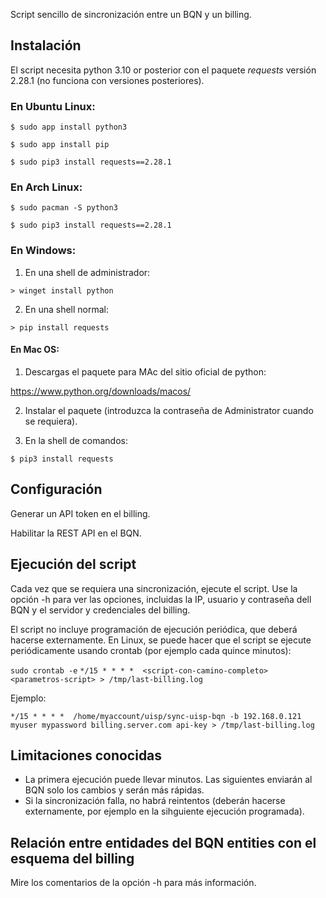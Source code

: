 Script sencillo de sincronización entre un BQN y un billing.

## Instalación

El script necesita python 3.10 or posterior con el paquete *requests* versión 2.28.1 (no funciona con versiones posteriores).

### En Ubuntu Linux:
`$ sudo app install python3`

`$ sudo app install pip`

`$ sudo pip3 install requests==2.28.1`

### En Arch Linux:
`$ sudo pacman -S python3`

`$ sudo pip3 install requests==2.28.1`

### En Windows:
1. En una shell de administrador:

`> winget install python`

2. En una shell normal:

`> pip install requests`

#### En Mac OS:
1. Descargas el paquete para MAc del sitio oficial de python:

https://www.python.org/downloads/macos/

2. Instalar el paquete (introduzca la contraseña de Administrator cuando se requiera).

4. En la shell de comandos:

`$ pip3 install requests`

## Configuración

Generar un API token en el billing.

Habilitar la REST API en el BQN.

## Ejecución del script

Cada vez que se requiera una sincronización, ejecute el script. Use la opción -h para ver las opciones, incluidas la IP, usuario y contraseña dell BQN y el servidor y credenciales del billing.

El script no incluye programación de ejecución periódica, que deberá hacerse externamente. En Linux, se puede hacer que el script se ejecute periódicamente usando crontab (por ejemplo cada quince minutos):

`sudo crontab -e`
`*/15 * * * *  <script-con-camino-completo> <parametros-script> > /tmp/last-billing.log`

Ejemplo:

`*/15 * * * *  /home/myaccount/uisp/sync-uisp-bqn -b 192.168.0.121 myuser mypassword billing.server.com api-key > /tmp/last-billing.log`


## Limitaciones conocidas

- La primera ejecución puede llevar minutos. Las siguientes enviarán al BQN solo los cambios y serán más rápidas.
- Si la sincronización falla, no habrá reintentos (deberán hacerse externamente, por ejemplo en la sihguiente ejecución programada).

## Relación entre entidades del BQN entities con el esquema del billing

Mire los comentarios de la opción -h para más información.
